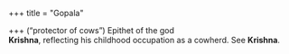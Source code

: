 +++
title = "Gopala"

+++
(“protector of cows”) Epithet of the god  
**Krishna**, reflecting his childhood occupation as a cowherd. See **Krishna**.